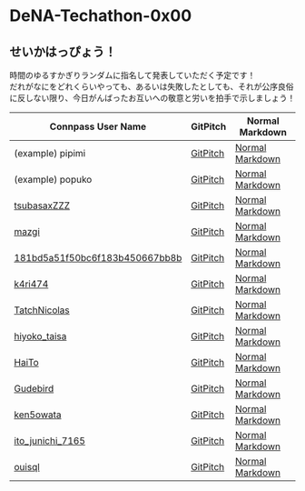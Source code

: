 # DeNA-Techathon-0x00

## せいかはっぴょう！

時間のゆるすかぎりランダムに指名して発表していただく予定です！  
だれがなにをどれくらいやっても、あるいは失敗したとしても、それが公序良俗に反しない限り、今日がんばったお互いへの敬意と労いを拍手で示しましょう！

Connpass User Name | GitPitch | Normal Markdown
---|---|---
(example) pipimi|[GitPitch](https://gitpitch.com/DeNATECHSTUDIO/DeNA-Techathon-0x00/master?p=achievement/pipimi)|[Normal Markdown](pipimi/PITCHME.md)
(example) popuko|[GitPitch](https://gitpitch.com/DeNATECHSTUDIO/DeNA-Techathon-0x00/master?p=achievement/popuko)|[Normal Markdown](popuko/PITCHME.md)
[tsubasaxZZZ](https://connpass.com/user/tsubasaxZZZ/)|[GitPitch](https://gitpitch.com/DeNATECHSTUDIO/DeNA-Techathon-0x00/master?p=achievement/tsubasaxZZZ)|[Normal Markdown](tsubasaxZZZ/PITCHME.md)
[mazgi](https://connpass.com/user/mazgi/)|[GitPitch](https://gitpitch.com/DeNATECHSTUDIO/DeNA-Techathon-0x00/master?p=achievement/mazgi)|[Normal Markdown](mazgi/PITCHME.md)
[181bd5a51f50bc6f183b450667bb8b](https://connpass.com/user/181bd5a51f50bc6f183b450667bb8b/)|[GitPitch](https://gitpitch.com/DeNATECHSTUDIO/DeNA-Techathon-0x00/master?p=achievement/181bd5a51f50bc6f183b450667bb8b)|[Normal Markdown](181bd5a51f50bc6f183b450667bb8b/PITCHME.md)
[k4ri474](https://connpass.com/user/k4ri474/)|[GitPitch](https://gitpitch.com/DeNATECHSTUDIO/DeNA-Techathon-0x00/master?p=achievement/k4ri474)|[Normal Markdown](k4ri474/PITCHME.md)
[TatchNicolas](https://connpass.com/user/TatchNicolas/)|[GitPitch](https://gitpitch.com/DeNATECHSTUDIO/DeNA-Techathon-0x00/master?p=achievement/TatchNicolas)|[Normal Markdown](TatchNicolas/PITCHME.md)
[hiyoko_taisa](https://connpass.com/user/hiyoko_taisa/)|[GitPitch](https://gitpitch.com/DeNATECHSTUDIO/DeNA-Techathon-0x00/master?p=achievement/hiyoko_taisa)|[Normal Markdown](hiyoko_taisa/PITCHME.md)
[HaiTo](https://connpass.com/user/HaiTo/)|[GitPitch](https://gitpitch.com/DeNATECHSTUDIO/DeNA-Techathon-0x00/master?p=achievement/HaiTo)|[Normal Markdown](HaiTo/PITCHME.md)
[Gudebird](https://connpass.com/user/Gudebird/)|[GitPitch](https://gitpitch.com/DeNATECHSTUDIO/DeNA-Techathon-0x00/master?p=achievement/Gudebird)|[Normal Markdown](Gudebird/PITCHME.md)
[ken5owata](https://connpass.com/user/ken5owata/)|[GitPitch](https://gitpitch.com/DeNATECHSTUDIO/DeNA-Techathon-0x00/master?p=achievement/ken5owata)|[Normal Markdown](ken5owata/PITCHME.md)
[ito_junichi_7165](https://connpass.com/user/ito_junichi_7165/)|[GitPitch](https://gitpitch.com/DeNATECHSTUDIO/DeNA-Techathon-0x00/master?p=achievement/ito_junichi_7165)|[Normal Markdown](ito_junichi_7165/PITCHME.md)
[ouisql](https://connpass.com/user/ouisql/)|[GitPitch](https://gitpitch.com/DeNATECHSTUDIO/DeNA-Techathon-0x00/master?p=achievement/ouisql)|[Normal Markdown](ouisql/PITCHME.md)
